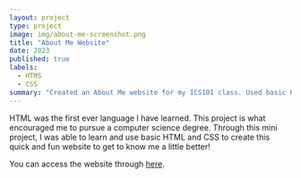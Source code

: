 ```yaml
---
layout: project
type: project
image: img/about-me-screenshot.png
title: "About Me Website"
date: 2023
published: true
labels:
  - HTMS
  - CSS
summary: "Created an About Me website for my ICS101 class. Used basic HTML and CSS."
---
```


HTML was the first ever language I have learned. This project is what encouraged me to pursue a computer science degree. Through this mini project, I was able to learn and use basic HTML and CSS to create this quick and fun website to get to know me a little better! 

You can access the website through [here](http://www2.hawaii.edu/~yanosk/me/).
